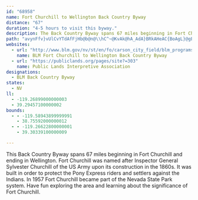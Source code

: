 ```yaml
---
id: "68958"
name: Fort Churchill to Wellington Back Country Byway
distance: "67"
duration: "4-5 hours to visit this byway."
description: The Back Country Byway spans 67 miles beginning in Fort Churchill and ending in Wellington.  Fort Churchill was built in order to protect the Pony Express riders and settlers against the Indians in the area.
path: "avynFfv}vUlCvYTdAfFjHb@b@n@\\hC^~@KvAk@hA_AdA}BRkAHeAC{BoAgL}@gEe@_AcBeBgC_BiCgAi@KeABgDrBiB`@}@_H]aBgAqC]Mo@DBrIEdVDfGb@dCr@~AbHhKbBrDt@xDbC|U|CnQ`CzT~@bLLdDNpLLbDlBbNSrBqGj`@yAlFi@nAYj@}DdEa@~BClAh@lC?j@YrDLvDd@lD?|Do@zNi@zAy@b@i@HiABiC]g@BWZYv@ShA?lEc@pI\\hLSzC\\rBPpBg@pCaBhNSzBWxIwCnNk@xAwCfFmFtTIx@XfFhAbKDdFI~A}ChLIr@BnDUpBcInQ[~@a@fCqBbPcB~IyAtGa@pCCbCh@pCr@fB|AvCZ`Zx@~c@XrEhApInBjGbBvDfClDnEdFdHvJdAjBpFbOxDhJX^pGxBvIjBvHfIh@r@fDlIhEzHfEdBvIrFbALnCz@lAh@h@f@nBp@lAlAxBlAdCrC`ClGdAdBZ`BzAxEVnCEvC_ApJo@rJYfA_GfPmAjBcClCyAjA_MbMaFlKu@zCKdB@bJLfBdBrKb@lFA~Ak@zEsAfFq@`IL|Bj@bFDbDSnCmB|Nk@dIe@fBaAjBqAlBcAjCU|AwAna@KfA}BrJ_@`E_@`A_@h@}DbEqC|E[fAYxAOxB?nANhBdBtE`CbI`@~BPbBPfFE`HYfAoB~Bi@zA}@lE{BfGcBfFSdAy@xJm@fDgLxd@iCzLI`D?~GHlBZzFp@lG^dChA~BxA`CTl@Dj@ItIHjCAhDb@dFL~@B~@UrAm@xA_DxEsCtBwAlEeBrBsC`Ey@rBwEzOyAlDO~@?jAX`DnBlPfFf`@h@rCXrCDrCIfCc@rDU~DE~Vc@dv@EtCYfEEfK_@rByAlDpMnWn^ju@`sBhdE|_@|w@nFxJvItLdCzC`IxHnIbG|ZrRvHtDfLrDnK~B|C^hQ`Atb@pAlWdAfDNxCb@sBiOU_Ao@eAiCyAaH{C`@kCb@y@vGaIXs@JmAB_D?wYHaL^eAxCgDrB_ClFyEtA}@\\eC^kAh@YtKKlI{BzG_C~c@uM~PuFvIsEjIyC|Be@~By@tLuHjJmJfG_DbEyA`Hq@xAmAxDaEpH{Ed@Dr@m@nCWfCeAz@eB`AuDjCkUp@cEtBgEhC}Op@sBrFoLlXqe@xEiFbKyHhCuCxDkClCJlDhAxBdChCStJgHpHeGtDuB|CgGl@Qn@~Ep@?jA_@f@_@l@|@lBt@nFWtAcAtBkAhG_BpCmDxCgBbArAXDTr@VLzBl@~CU~@YjCmChEwBxV{CfH@dDg@hBaA`@CfA~@t@JpDInBUr@?rFr@nA?vCq@n@g@Ta@Bq@YeAaGuMa@mASeBCsAL_DCyBaB{GWmA?_@[mAg@qA_CmCyB_By@a@?w@RSnAk@T[D]IsDvAiCDwBEu@Ic@Yg@i@k@e@OIQB_BEy@g@aBuAyCsBmCqBkBg@}@gAmC_BoBiB_DwAmEl@uFi@eGaC}LyAsCuCYsAcCUgAD{Ds@yD_AuOa@yAa@qBHsDi@aBiCsFeA{Cw@y@_By@gGgAyAcBU{Bw@yDy@{@_B@Y[Kk@~@g@XeCnA_@@}B`@gBdBQh@{AdB_C|@aBl@yEN{Ds@aNEaCnBkErCmDlUwW^yBpGcNlAsA~AeD^aB\\_Fz@yF`@mERm@TMhA}B\\aAJkBfBmBvAoEPeBRaEZeB|BgAbEyKl@m@^Kh@a@^k@VqE\\cCxBsEnAsBjCmCzBaEvAoBnAyAlEoGxFsH|@{@fBeDhCiDzK{P|MoRzC{F|CeArUoK|z@{^lXwKhAy@xCeEpGiNxOkGdA_@f@CT@t@r@^lBkBtHm@vCKlA@b@T|ARPv@XnFpEdCnCf@PhBGlEk@bDkBxBeAvDeAlB{@dAm@r@s@nAe@b@}@p@UVNdBdEl@r@d@lBIv@{@`C?xAj@r@l@R~APfHXrBVlDnArAr@nBh@lCc@zBH`BRd@Cx@G\\MxDw@hBG^RhAdCh@XxAEb@VhAlAbDRnAGhAW\\Y`Bg@lCr@l@FxCQlBYrEaFr@a@hE}@|@GnBDnARfAd@nAPbCL^Eb@_@dAyCfAy@Cw@Hs@^_Ap@iAnFeD~@_AzBaBxJ}Eh@a@xB{CxAyAh@Kh@m@~AiAbBC|Ab@jAOb@_@HeA`@_C?mBfA{C^o@bAs@nCgA|C_@|As@bG_ElHoG~@mAlBmEbAe@ZE|N_AtO~@hB@tDi@~FwAn@r@lDrBbGvAXTlEbArEt@`WrDpJdCnBVrBb@rHlEdCdAxC\\bCDdAE|@Q|DgArEyB~Ag@fFiAfGi@rQeCxKw@vW?r@V\\d@d@~An@hDpAlFvAlCzC~DxBdG~@hAxDjBrA^lCZhA_@~I{AtAgAlDmE`@Yf@I|V[hDc@vEG`IaAxFIjEe@rEHnDt@vBVrB`ANVH^CfBHVNLV?vAQbBu@jGyE~BsDr@g@`AQlKw@dBiA~DwAnHyEhC_AlEcEfGeDr@u@tAsCRw@h@kEh@{B~BuEvAyAh@Kl@Jz@n@`@Al@kATaB|AmCbAaC`@u@rBuBvBaExC_B~@yArDkBbCuI^_AlC{ElA_BhFuFtAwDrCcDjBeDd@yAb@sDJe@RY|GuDrEqB`IaAdEcApBy@`ImBdMsBhBSvBGpLCvED~GG|Ae@hCwAvBxAd@Jh@E|BSvJgCrALfDp@dETdEpAlE^bUlEnCp@nL`B|Dx@xNjDbMhE|H~BvQxBxCj@xhBlWrF~BRVx@~CJRXRhAXr@?bAe@lCeEn@g@~BaAvHyB|AQzA?pBJzAd@lAr@jKzGtRzMjBj@|PrBrKJdBXfHtDpElClGrFpIxDfGnB`LrEfGGzd@?fAJlDzCnB~@vD~AxAVrDHpC^hCKpANfAChBYrCAbC]~BGjFXjARhAj@fClBt@dAvDhHvArBdAjAt@f@fAb@rd@Jdb@`@xAgA~@_A|@wAdGwQ\\_BlDiz@Ng@^YzGCNCT_@?yt@lzAj@zyAKfk@H|A`@fD`BlCv@~BtAhAbArB`C|D~Hn@h@|e@b]|HlFlARn@Gn@WlGuGvGaGvEyDvEgCpMkGvYiPbBg@rMqBpPoAhDKdKf@|CKhCB|BTxFpBh@AfBe@t@?l@FrBjAt@LfHJlF^fHDbBQfHyCrBk@nAS|BMnBFnRxBbF~@vEq@zCTpNkApv@uOj@eE`@gB`AuChBkE~CmDzIaHfCsCtAsB~Mq\\hAkBfMeP|CyE"
websites:
  - url: "http://www.blm.gov/nv/st/en/fo/carson_city_field/blm_programs/recreation/ft_churchill_backcountry.html"
    name: BLM Fort Churchill to Wellington Back Country Byway
  - url: "https://publiclands.org/pages/site?=303"
    name: Public Lands Interpretive Association
designations:
  - BLM Back Country Byway
states:
  - NV
ll:
  - -119.26899000000003
  - 39.29457100000002
bounds:
  - - -119.58943899999991
    - 38.75592000000012
  - - -119.26622800000001
    - 39.30339100000009

---
```


This Back Country Byway spans 67 miles beginning in Fort Churchill and ending in Wellington.  Fort Churchill was named after Inspector General Sylvester Churchill of the US Army upon its construction in the 1860s.  It was built in order to protect the Pony Express riders and settlers against the Indians.  In 1957 Fort Churchill became part of the Nevada State Park system.  Have fun exploring the area and learning about the significance of Fort Churchill.
